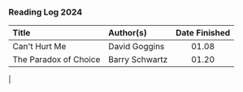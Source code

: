 ### Reading Log 2024

| Title                                 | Author(s)                       | Date Finished |
| :------------------------------------ | :------------------------------ | :-----------: |
| Can't Hurt Me                         | David Goggins                   | 01.08         |
| The Paradox of Choice                 | Barry Schwartz                  | 01.20         |
| 
